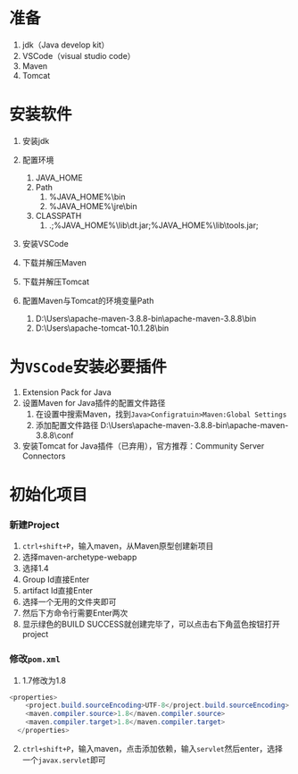 # 准备

1. jdk（Java develop kit）
2. VSCode（visual studio code）
3. Maven
4. Tomcat

# 安装软件

1. 安装jdk
2. 配置环境
   1. JAVA_HOME
   2. Path
      1. %JAVA_HOME%\bin
      2. %JAVA_HOME%\jre\bin
   3. CLASSPATH
      1. .;%JAVA_HOME%\lib\dt.jar;%JAVA_HOME%\lib\tools.jar; 

3. 安装VSCode
4. 下载并解压Maven
5. 下载并解压Tomcat
6. 配置Maven与Tomcat的环境变量Path
   1. D:\Users\apache-maven-3.8.8-bin\apache-maven-3.8.8\bin
   2. D:\Users\apache-tomcat-10.1.28\bin

# 为`VSCode`安装必要插件

1. Extension Pack for Java
2. 设置Maven for Java插件的配置文件路径
   1. 在设置中搜索Maven，找到`Java>Configratuin>Maven:Global Settings`
   2. 添加配置文件路径 D:\Users\apache-maven-3.8.8-bin\apache-maven-3.8.8\conf
3. 安装Tomcat for Java插件（已弃用），官方推荐：Community Server Connectors

# 初始化项目

### 新建Project

1. `ctrl+shift+P`，输入maven，从Maven原型创建新项目
2. 选择maven-archetype-webapp
3. 选择1.4
4. Group Id直接Enter
5. artifact Id直接Enter
6. 选择一个无用的文件夹即可
7. 然后下方命令行需要Enter两次
8. 显示绿色的BUILD SUCCESS就创建完毕了，可以点击右下角蓝色按钮打开project

### 修改`pom.xml`

1. 1.7修改为1.8

```java
<properties>
    <project.build.sourceEncoding>UTF-8</project.build.sourceEncoding>
    <maven.compiler.source>1.8</maven.compiler.source>
    <maven.compiler.target>1.8</maven.compiler.target>
  </properties>
```

2. `ctrl+shift+P`，输入maven，点击添加依赖，输入`servlet`然后enter，选择一个`javax.servlet`即可